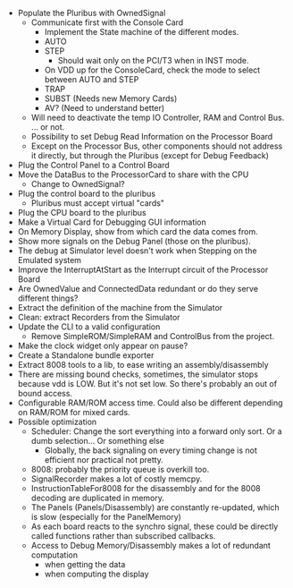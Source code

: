* Populate the Pluribus with OwnedSignal
    * Communicate first with the Console Card
        * Implement the State machine of the different modes.
        * AUTO
        * STEP
          * Should wait only on the PCI/T3 when in INST mode.
        * On VDD up for the ConsoleCard, check the mode to select between AUTO and STEP
        * TRAP
        * SUBST (Needs new Memory Cards)
        * AV? (Need to understand better)
    * Will need to deactivate the temp IO Controller, RAM and Control Bus. ... or not.
    * Possibility to set Debug Read Information on the Processor Board
    * Except on the Processor Bus, other components should not address it directly, but through the Pluribus (except for
      Debug Feedback)
* Plug the Control Panel to a Control Board
* Move the DataBus to the ProcessorCard to share with the CPU
  * Change to OwnedSignal?
* Plug the control board to the pluribus
    * Pluribus must accept virtual "cards"
* Plug the CPU board to the pluribus
* Make a Virtual Card for Debugging GUI information
* On Memory Display, show from which card the data comes from.
* Show more signals on the Debug Panel (those on the pluribus).
* The debug at Simulator level doesn't work when Stepping on the Emulated system
* Improve the InterruptAtStart as the Interrupt circuit of the Processor Board
* Are OwnedValue and ConnectedData redundant or do they serve different things?
* Extract the definition of the machine from the Simulator
* Clean: extract Recorders from the Simulator
* Update the CLI to a valid configuration
    * Remove SimpleROM/SimpleRAM and ControlBus from the project.
* Make the clock widget only appear on pause?
* Create a Standalone bundle exporter
* Extract 8008 tools to a lib, to ease writing an assembly/disassembly
* There are missing bound checks, sometimes, the simulator stops because vdd is LOW. But it's not set low. So there's
  probably an out of bound access.
* Configurable RAM/ROM access time. Could also be different depending on RAM/ROM for mixed cards.
* Possible optimization
    * Scheduler: Change the sort everything into a forward only sort. Or a dumb selection... Or something else
        * Globally, the back signaling on every timing change is not efficient nor practical not pretty.
    * 8008: probably the priority queue is overkill too.
    * SignalRecorder makes a lot of costly memcpy.
    * InstructionTableFor8008 for the disassembly and for the 8008 decoding are duplicated in memory.
    * The Panels (Panels/Disassembly) are constantly re-updated, which is slow (especially for the PanelMemory)
    * As each board reacts to the synchro signal, these could be directly called functions rather than subscribed
      callbacks.
    * Access to Debug Memory/Disassembly makes a lot of redundant computation
      * when getting the data
      * when computing the display
